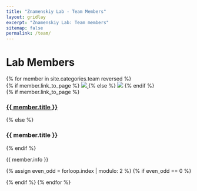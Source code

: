 ```yaml
---
title: "Znamenskiy Lab - Team Members"
layout: gridlay
excerpt: "Znamenskiy Lab: Team members"
sitemap: false
permalink: /team/
---
```

# Lab Members

<div class="row">
{% for member in site.categories.team reversed %}

<div class="col-sm-3">
  {% if member.link_to_page %}
  <a href="{{ member.url }}">
  <img class="img-fluid" src="{{ site.url }}{{ site.baseurl }}/images/members/{{ member.photo }}">
  </a>
  {% else %}
  <img class="img-fluid" src="{{ site.url }}{{ site.baseurl }}/images/members/{{ member.photo }}">
  {% endif %}
</div>
<div class="col-sm-3 align-self-center">
    {% if member.link_to_page %}
    <a href="{{ member.url }}"><h3>{{ member.title }}</h3></a>
    {% else %}
    <h3>{{ member.title }}</h3>
    {% endif %}
    <p>{{ member.info }} <br />
    </p>
</div>

{% assign even_odd = forloop.index | modulo: 2 %}
{% if even_odd == 0 %}
<div class="w-100"></div>
{% endif %}
{% endfor %}
</div>
